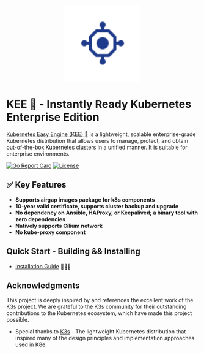 <p align="center">
  <img
    src="docs/assets/k8e-logo.svg"
    alt="K8e"
    width="200"
  />
</p>

# KEE 🚀 - Instantly Ready Kubernetes Enterprise Edition

[Kubernetes Easy Engine (KEE) 🚀](https://github.com/xiaods/k8e) is a lightweight, scalable enterprise-grade Kubernetes distribution that allows users to manage, protect, and obtain out-of-the-box Kubernetes clusters in a unified manner. It is suitable for enterprise environments.

[![Go Report Card](https://goreportcard.com/badge/github.com/xiaods/k8e)](https://goreportcard.com/report/github.com/xiaods/k8e)
[![License](https://img.shields.io/hexpm/l/apa)](https://github.com/xiaods/k8e/blob/main/LICENSE)

## ✅ Key Features
- **Supports airgap images package for k8s components**
- **10-year valid certificate, supports cluster backup and upgrade**
- **No dependency on Ansible, HAProxy, or Keepalived; a binary tool with zero dependencies**
- **Natively supports Cilium network**
- **No kube-proxy component**

## Quick Start - Building && Installing
- [Installation Guide](https://getk8e-site.pages.dev/docs/install/200-quick-start/) 🚀🚀🚀

## Acknowledgments
This project is deeply inspired by and references the excellent work of the [K3s](https://github.com/k3s-io/k3s) project. We are grateful to the K3s community for their outstanding contributions to the Kubernetes ecosystem, which have made this project possible.

- Special thanks to [K3s](https://github.com/k3s-io/k3s) - The lightweight Kubernetes distribution that inspired many of the design principles and implementation approaches used in K8e.